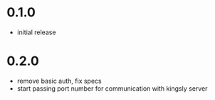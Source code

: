 # 0.1.0

- initial release

# 0.2.0

- remove basic auth, fix specs
- start passing port number for communication with kingsly server
